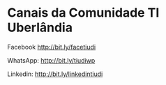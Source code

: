 # Canais da Comunidade TI Uberlândia

Facebook http://bit.ly/facetiudi

WhatsApp: http://bit.ly/tiudiwp

Linkedin: http://bit.ly/linkedintiudi



